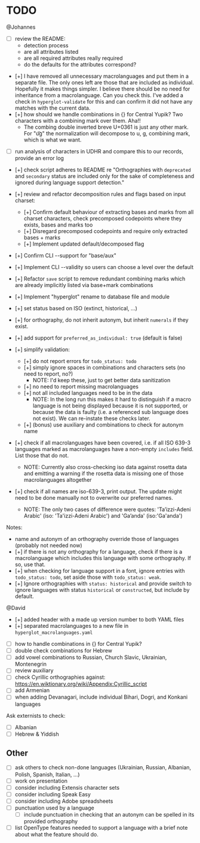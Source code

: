 # TODO

@Johannes

- [ ] review the README:
	- detection process
	- are all attributes listed
	- are all required attributes really required
	- do the defaults for the attributes correspond?
- [+] I have removed all unnecessary macrolanguages and put them in a separate file. The only ones left are those that are included as individual. Hopefully it makes things simpler. I believe there should be no need for inheritance from a macrolanguage. Can you check this.
	I've added a check in `hyperglot-validate` for this and can confirm it did not have any matches with the current data.
- [+] how should we handle combinations in {} for Central Yupik? Two characters with a combining mark over them. Aha!!
	- The combing double inverted breve U+0361 is just any other mark. For "u͡g" the normalization will decompose to u, g, combining mark, which is what we want.
- [ ] run analysis of characters in UDHR and compare this to our records, provide an error log
- [+] check script adheres to README re "Orthographies with `deprecated` and `secondary` status are included only for the sake of completeness and ignored during language support detection."


- [+] review and refactor decomposition rules and flags based on input charset:
	- [+] Confirm default behaviour of extracting bases and marks from all charset characters, check precomposed codepoints where they exists, bases and marks too
	- [+] Disregard precomposed codepoints and require only extracted bases + marks
	- [+] Implement updated default/decomposed flag


- [+] Confirm CLI --support for "base/aux"
- [+] Implement CLI --validity so users can choose a level over the default
- [+] Refactor `save` script to remove redundant combining marks which are already implicitly listed via base+mark combinations
- [+] Implement "hyperglot" rename to database file and module
- [+] set status based on ISO (extinct, historical, …)
- [+] for orthography, do not inherit autonym, but inherit `numerals` if they exist.
- [+] add support for `preferred_as_individual: true` (default is false)
- [+] simplify validation:
	- [+] do not report errors for `todo_status: todo`
	- [+] simply ignore spaces in combinations and characters sets (no need to report, no?)
		- NOTE: I'd keep these, just to get better data sanitization
	- [+] no need to report missing macrolanguages
	- [+] not all included languages need to be in the data
		- NOTE: In the long run this makes it hard to distinguish if a macro language is not being displayed because it is not supported, or because the data is faulty (i.e. a referenced sub language does not exist). We can re-instate these checks later.
	- [+] (bonus) use auxiliary and combinations to check for autonym name

- [+] check if all macrolanguages have been covered, i.e. if all ISO 639-3 languages marked as macrolanguages have a non-empty `includes` field. List those that do not.
	- NOTE: Currently also cross-checking iso data against rosetta data and emitting a warning if the rosetta data is missing one of those macrolanguages altogether
- [+] check if all names are iso-639-3, print output. The update might need to be done manually not to overwrite our preferred names.
	- NOTE: The only two cases of difference were quotes: 'Ta’izzi-Adeni Arabic' (iso: 'Ta'izzi-Adeni Arabic') and 'Ga’anda' (iso:'Ga'anda')


Notes:

- name and autonym of an orthography override those of languages (probably not needed now)
- [+] if there is not any orthography for a language, check if there is a macrolanguage which includes this language with some orthography. If so, use that.
- [+] when checking for language support in a font, ignore entries with `todo_status: todo`, set aside those with `todo_status: weak`. 
- [+] Ignore orthographies with `status: historical` and provide switch to ignore languages with status `historical` or `constructed`, but include by default.

@David

- [+] added header with a made up version number to both YAML files
- [+] separated macrolanguages to a new file in `hyperglot_macrolanguages.yaml`
- [ ] how to handle combinations in {} for Central Yupik?
- [ ] double check combinations for Hebrew
- [ ] add vowel combinations to Russian, Church Slavic, Ukrainian, Montenegrin
- [ ] review auxiliary
- [ ] check Cyrillic orthographies against: https://en.wiktionary.org/wiki/Appendix:Cyrillic_script
- [ ] add Armenian
- [ ] when adding Devanagari, include individual Bihari, Dogri, and Konkani languages

Ask externists to check:
- [ ] Albanian
- [ ] Hebrew & Yiddish

## Other

- [ ] ask others to check non-done languages (Ukrainian, Russian, Albanian, Polish, Spanish, Italian, …)
- [ ] work on presentation
- [ ] consider including Extensis character sets
- [ ] consider including Speak Easy
- [ ] consider including Adobe spreadsheets
- [ ] punctuation used by a language
	- [ ] include punctuation in checking that an autonym can be spelled in its provided orthography
- [ ] list OpenType features needed to support a language with a brief note about what the feature should do.
